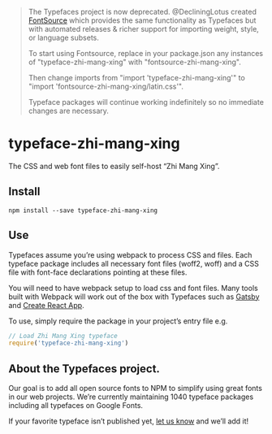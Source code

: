 >The Typefaces project is now deprecated. @DecliningLotus created
[FontSource](https://github.com/fontsource/fontsource) which provides the
same functionality as Typefaces but with automated releases & richer
support for importing weight, style, or language subsets.
>
>To start using Fontsource, replace in your package.json any instances of
"typeface-zhi-mang-xing" with "fontsource-zhi-mang-xing".
>
> Then change imports from "import 'typeface-zhi-mang-xing'" to "import 'fontsource-zhi-mang-xing/latin.css'".
>
>Typeface packages will continue working indefinitely so no immediate
>changes are necessary.

# typeface-zhi-mang-xing

The CSS and web font files to easily self-host “Zhi Mang Xing”.

## Install

`npm install --save typeface-zhi-mang-xing`

## Use

Typefaces assume you’re using webpack to process CSS and files. Each typeface
package includes all necessary font files (woff2, woff) and a CSS file with
font-face declarations pointing at these files.

You will need to have webpack setup to load css and font files. Many tools built
with Webpack will work out of the box with Typefaces such as [Gatsby](https://github.com/gatsbyjs/gatsby)
and [Create React App](https://github.com/facebookincubator/create-react-app).

To use, simply require the package in your project’s entry file e.g.

```javascript
// Load Zhi Mang Xing typeface
require('typeface-zhi-mang-xing')
```

## About the Typefaces project.

Our goal is to add all open source fonts to NPM to simplify using great fonts in
our web projects. We’re currently maintaining 1040 typeface packages
including all typefaces on Google Fonts.

If your favorite typeface isn’t published yet, [let us know](https://github.com/KyleAMathews/typefaces)
and we’ll add it!
